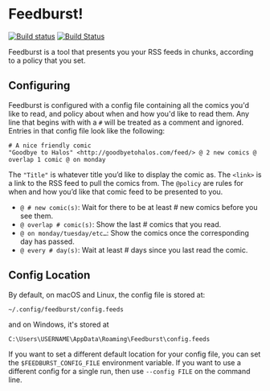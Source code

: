 # Feedburst!

[![Build status](https://ci.appveyor.com/api/projects/status/wsg83k3i456yi32s?svg=true)](https://ci.appveyor.com/project/porglezomp/feedburst)
[![Build Status](https://travis-ci.org/porglezomp-misc/feedburst.svg)](https://travis-ci.org/porglezomp-misc/feedburst)

Feedburst is a tool that presents you your RSS feeds in chunks, according to a policy that you set.

## Configuring

Feedburst is configured with a config file containing all the comics you'd like to read, and policy about when and how you'd like to read them.
Any line that begins with with a `#` will be treated as a comment and ignored.
Entries in that config file look like the following:

```
# A nice friendly comic
"Goodbye to Halos" <http://goodbyetohalos.com/feed/> @ 2 new comics @ overlap 1 comic @ on monday
```

The `"Title"` is whatever title you’d like to display the comic as.
The `<link>` is a link to the RSS feed to pull the comics from.
The `@policy` are rules for when and how you’d like that comic feed to be presented to you.

- `@ # new comic(s)`: Wait for there to be at least # new comics before you see them.
- `@ overlap # comic(s)`: Show the last # comics that you read.
- `@ on monday/tuesday/etc…`: Show the comics once the corresponding day has passed.
- `@ every # day(s)`: Wait at least # days since you last read the comic.

## Config Location

By default, on macOS and Linux, the config file is stored at:

```
~/.config/feedburst/config.feeds
```

and on Windows, it's stored at

```
C:\Users\USERNAME\AppData\Roaming\Feedburst\config.feeds
```

If you want to set a different default location for your config file, you can set the `$FEEDBURST_CONFIG_FILE` environment variable.
If you want to use a different config for a single run, then use `--config FILE` on the command line.
